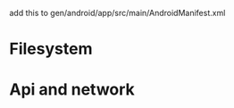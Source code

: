 add this to  gen/android/app/src/main/AndroidManifest.xml
# Filesystem
<uses-permission android:name="android.permission.READ_EXTERNAL_STORAGE"/>
<uses-permission android:name="android.permission.WRITE_EXTERNAL_STORAGE" />

# Api and network
<uses-permission android:name="android.permission.INTERNET"/>
